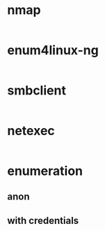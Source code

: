 # nmap 

```

```

# enum4linux-ng

```

```

# smbclient

```

```

# netexec 

```

```

# enumeration

## anon



## with credentials


